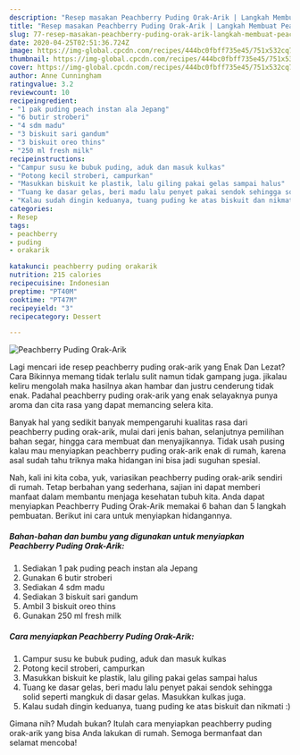 ```yaml
---
description: "Resep masakan Peachberry Puding Orak-Arik | Langkah Membuat Peachberry Puding Orak-Arik Yang Enak Dan Lezat"
title: "Resep masakan Peachberry Puding Orak-Arik | Langkah Membuat Peachberry Puding Orak-Arik Yang Enak Dan Lezat"
slug: 77-resep-masakan-peachberry-puding-orak-arik-langkah-membuat-peachberry-puding-orak-arik-yang-enak-dan-lezat
date: 2020-04-25T02:51:36.724Z
image: https://img-global.cpcdn.com/recipes/444bc0fbff735e45/751x532cq70/peachberry-puding-orak-arik-foto-resep-utama.jpg
thumbnail: https://img-global.cpcdn.com/recipes/444bc0fbff735e45/751x532cq70/peachberry-puding-orak-arik-foto-resep-utama.jpg
cover: https://img-global.cpcdn.com/recipes/444bc0fbff735e45/751x532cq70/peachberry-puding-orak-arik-foto-resep-utama.jpg
author: Anne Cunningham
ratingvalue: 3.2
reviewcount: 10
recipeingredient:
- "1 pak puding peach instan ala Jepang"
- "6 butir stroberi"
- "4 sdm madu"
- "3 biskuit sari gandum"
- "3 biskuit oreo thins"
- "250 ml fresh milk"
recipeinstructions:
- "Campur susu ke bubuk puding, aduk dan masuk kulkas"
- "Potong kecil stroberi, campurkan"
- "Masukkan biskuit ke plastik, lalu giling pakai gelas sampai halus"
- "Tuang ke dasar gelas, beri madu lalu penyet pakai sendok sehingga solid seperti mangkuk di dasar gelas. Masukkan kulkas juga."
- "Kalau sudah dingin keduanya, tuang puding ke atas biskuit dan nikmati :)"
categories:
- Resep
tags:
- peachberry
- puding
- orakarik

katakunci: peachberry puding orakarik 
nutrition: 215 calories
recipecuisine: Indonesian
preptime: "PT40M"
cooktime: "PT47M"
recipeyield: "3"
recipecategory: Dessert

---
```



![Peachberry Puding Orak-Arik](https://img-global.cpcdn.com/recipes/444bc0fbff735e45/751x532cq70/peachberry-puding-orak-arik-foto-resep-utama.jpg)

Lagi mencari ide resep peachberry puding orak-arik yang Enak Dan Lezat? Cara Bikinnya memang tidak terlalu sulit namun tidak gampang juga. jikalau keliru mengolah maka hasilnya akan hambar dan justru cenderung tidak enak. Padahal peachberry puding orak-arik yang enak selayaknya punya aroma dan cita rasa yang dapat memancing selera kita.

Banyak hal yang sedikit banyak mempengaruhi kualitas rasa dari peachberry puding orak-arik, mulai dari jenis bahan, selanjutnya pemilihan bahan segar, hingga cara membuat dan menyajikannya. Tidak usah pusing kalau mau menyiapkan peachberry puding orak-arik enak di rumah, karena asal sudah tahu triknya maka hidangan ini bisa jadi suguhan spesial.




Nah, kali ini kita coba, yuk, variasikan peachberry puding orak-arik sendiri di rumah. Tetap berbahan yang sederhana, sajian ini dapat memberi manfaat dalam membantu menjaga kesehatan tubuh kita. Anda dapat menyiapkan Peachberry Puding Orak-Arik memakai 6 bahan dan 5 langkah pembuatan. Berikut ini cara untuk menyiapkan hidangannya.

<!--inarticleads1-->

##### Bahan-bahan dan bumbu yang digunakan untuk menyiapkan Peachberry Puding Orak-Arik:

1. Sediakan 1 pak puding peach instan ala Jepang
1. Gunakan 6 butir stroberi
1. Sediakan 4 sdm madu
1. Sediakan 3 biskuit sari gandum
1. Ambil 3 biskuit oreo thins
1. Gunakan 250 ml fresh milk




<!--inarticleads2-->

##### Cara menyiapkan Peachberry Puding Orak-Arik:

1. Campur susu ke bubuk puding, aduk dan masuk kulkas
1. Potong kecil stroberi, campurkan
1. Masukkan biskuit ke plastik, lalu giling pakai gelas sampai halus
1. Tuang ke dasar gelas, beri madu lalu penyet pakai sendok sehingga solid seperti mangkuk di dasar gelas. Masukkan kulkas juga.
1. Kalau sudah dingin keduanya, tuang puding ke atas biskuit dan nikmati :)




Gimana nih? Mudah bukan? Itulah cara menyiapkan peachberry puding orak-arik yang bisa Anda lakukan di rumah. Semoga bermanfaat dan selamat mencoba!

